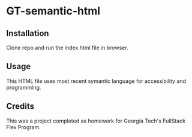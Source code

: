 # GT-semantic-html

## Installation
Clone repo and run the index.html file in browser.

## Usage
This HTML file uses most recent symantic language for accessibility and programming.

## Credits

This was a project completed as homework for Georgia Tech's FullStack Flex Program.